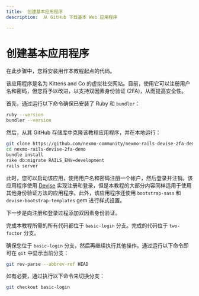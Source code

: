 ```yaml
---
title:  创建基本应用程序
description:  从 GitHub 下载基本 Web 应用程序

---
```


创建基本应用程序
========

在此步骤中，您将安装用作本教程起点的代码。

该应用程序是名为 Kittens and Co 的虚拟社交网站。目前，使用它可以注册用户名和密码，但您将予以改进，以支持双因素身份验证 (2FA)，从而提高安全性。

首先，通过运行以下命令确保已安装了 Ruby 和 `bundler`：

```sh
ruby --version
bundler --version
```

然后，从其 GitHub 存储库中克隆该教程应用程序，并在本地运行：

```sh
git clone https://github.com/nexmo-community/nexmo-rails-devise-2fa-demo.git
cd nexmo-rails-devise-2fa-demo
bundle install
rake db:migrate RAILS_ENV=development
rails server
```

此时，您可以启动该应用，使用用户名和密码注册一个帐户，然后登录并注销。该应用程序使用 [Devise](https://github.com/heartcombo/devise) 实现注册和登录，但是本教程的大部分内容同样适用于使用其他身份验证方法的应用程序。此外，该应用程序还使用 `bootstrap-sass` 和 `devise-bootstrap-templates` gem 进行样式设置。

下一步是向注册和登录过程添加双因素身份验证。

完成本教程所需的所有代码都位于 `basic-login` 分支。完成的代码位于 `two-factor` 分支。

确保您位于 `basic-login` 分支，然后再继续执行其他操作。通过运行以下命令即可在 `git` 中显示当前分支：

```sh
git rev-parse --abbrev-ref HEAD
```

如有必要，通过执行以下命令来切换分支：

```sh
git checkout basic-login
```


